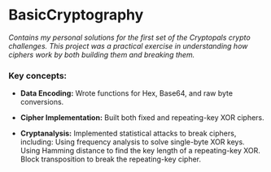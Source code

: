 # BasicCryptography
*Contains my personal solutions for the first set of the Cryptopals crypto challenges. This project was a practical exercise in understanding how ciphers work by both building them and breaking them.*

### Key concepts:

* **Data Encoding:** Wrote functions for Hex, Base64, and raw byte conversions.

* **Cipher Implementation:** Built both fixed and repeating-key XOR ciphers.

* **Cryptanalysis:** Implemented statistical attacks to break ciphers, including: Using frequency analysis to solve single-byte XOR keys. Using Hamming distance to find the key length of a repeating-key XOR. Block transposition to break the repeating-key cipher.
